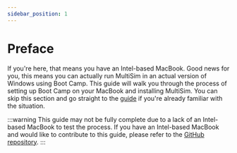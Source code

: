 ```yaml
---
sidebar_position: 1
---
```


# Preface

If you're here, that means you have an Intel-based MacBook. Good news for you, this means you can actually run MultiSim in an actual version of Windows using Boot Camp. This guide will walk you through the process of setting up Boot Camp on your MacBook and installing MultiSim. You can skip this section and go straight to the [guide](prerequisites) if you're already familiar with the situation.

:::warning
This guide may not be fully complete due to a lack of an Intel-based MacBook to test the process. If you have an Intel-based MacBook and would like to contribute to this guide, please refer to the [GitHub repository](https://github.com/Marcus5408/MultiSim-Guide).
:::
